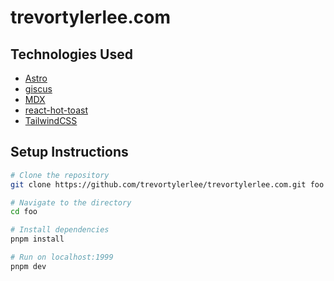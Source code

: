 # trevortylerlee.com

## Technologies Used

- [Astro](https://astro.build/)
- [giscus](https://giscus.app/)
- [MDX](https://docs.astro.build/en/guides/integrations-guide/mdx/)
- [react-hot-toast](https://react-hot-toast.com/)
- [TailwindCSS](https://tailwindcss.com/)

## Setup Instructions

```zsh
# Clone the repository
git clone https://github.com/trevortylerlee/trevortylerlee.com.git foo

# Navigate to the directory
cd foo

# Install dependencies
pnpm install

# Run on localhost:1999
pnpm dev
```
